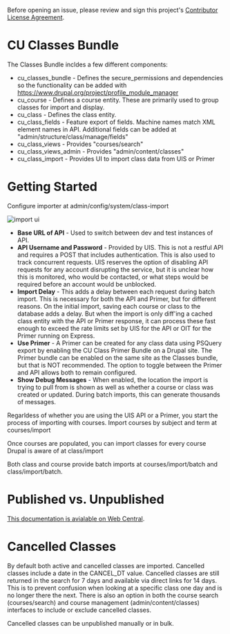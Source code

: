Before opening an issue, please review and sign this project's <a href="https://www.clahub.com/agreements/CuBoulder/cu_classes_bundle">Contributor License Agreement</a>.

# CU Classes Bundle

The Classes Bundle incldes a few different components:
- cu_classes_bundle - Defines the secure_permissions and dependencies so the functionality can be added with https://www.drupal.org/project/profile_module_manager
- cu_course - Defines a course entity.  These are primarily used to group classes for import and display.
- cu_class - Defines the class entity.
- cu_class_fields - Feature export of fields.  Machine names match XML element names in API.  Additional fields can be added at "admin/structure/class/manage/fields"
- cu_class_views - Provides "courses/search"
- cu_class_views_admin - Provides "admin/content/classes"
- cu_class_import - Provides UI to import class data from UIS or Primer

# Getting Started

Configure importer at admin/config/system/class-import

![import ui](https://github.com/CuBoulder/cu_classes_bundle/blob/master/cu_class_import_ui.png)

- **Base URL of API** - Used to switch between dev and test instances of API.
- **API Username and Password** - Provided by UIS. This is not a restful API and requires a POST that includes authentication. This is also used to track concurrent requests. UIS reserves the option of disabling API requests for any account disrupting the service, but it is unclear how this is monitored, who would be contacted, or what steps would be required before an account would be unblocked.
- **Import Delay** - This adds a delay between each request during batch import. This is necessary for both the API and Primer, but for different reasons.  On the initial import, saving each course or class to the database adds a delay. But when the import is only diff'ing a cached class entity with the API or Primer response, it can process these fast enough to exceed the rate limits set by UIS for the API or OIT for the Primer running on Express.
- **Use Primer** - A Primer can be created for any class data using PSQuery export by enabling the CU Class Primer Bundle on a Drupal site.  The Primer bundle can be enabled on the same site as the Classes bundle, but that is NOT recommended.  The option to toggle between the Primer and API allows both to remain configured.
- **Show Debug Messages** - When enabled, the location the import is trying to pull from is shown as well as whether a course or class was created or updated. During batch imports, this can generate thousands of messages.

Regarldess of whether you are using the UIS API or a Primer, you start the process of importing with courses.  Import courses by subject and term at courses/import

Once courses are populated, you can import classes for every course Drupal is aware of at class/import

Both class and course provide batch imports at courses/import/batch and class/import/batch.  

# Published vs. Unpublished

[This documentation is avialable on Web Central](https://www.colorado.edu/webcentral/tutorials/managing-classes).

# Cancelled Classes

By default both active and cancelled classes are imported. Cancelled classes include a date in the CANCEL_DT value. Cancelled classes are still returned in the search for 7 days and available via direct links for 14 days. This is to prevent confusion when looking at a specific class one day and is no longer there the next.  There is also an option in both the course search (courses/search) and course management (admin/content/classes) interfaces to include or exclude cancelled classes.

Cancelled classes can be unpublished manually or in bulk.

